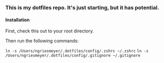 ### This is my dotfiles repo. It's just starting, but it has potential.

#### Installation

First, check this out to your root directory.

Then run the following commands:

`ln -s /Users/ngriesmeyer/.dotfiles/config/.zshrc ~/.zshrc`
`ln -s /Users/ngriesmeyer/.dotfiles/config/.gitignore ~/.gitignore`
